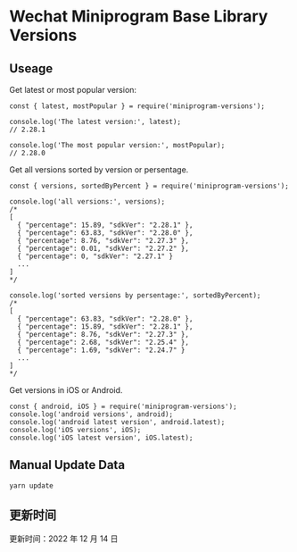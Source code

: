 
# Wechat Miniprogram Base Library Versions

## Useage

Get latest or most popular version:

```;
const { latest, mostPopular } = require('miniprogram-versions');

console.log('The latest version:', latest);
// 2.28.1

console.log('The most popular version:', mostPopular);
// 2.28.0

```

Get all versions sorted by version or persentage.

```
const { versions, sortedByPercent } = require('miniprogram-versions');

console.log('all versions:', versions);
/*
[
  { "percentage": 15.89, "sdkVer": "2.28.1" },
  { "percentage": 63.83, "sdkVer": "2.28.0" },
  { "percentage": 8.76, "sdkVer": "2.27.3" },
  { "percentage": 0.01, "sdkVer": "2.27.2" },
  { "percentage": 0, "sdkVer": "2.27.1" }
  ...
]
*/

console.log('sorted versions by persentage:', sortedByPercent);
/*
[
  { "percentage": 63.83, "sdkVer": "2.28.0" },
  { "percentage": 15.89, "sdkVer": "2.28.1" },
  { "percentage": 8.76, "sdkVer": "2.27.3" },
  { "percentage": 2.68, "sdkVer": "2.25.4" },
  { "percentage": 1.69, "sdkVer": "2.24.7" }
  ...
]
*/
```

Get versions in iOS or Android.

```
const { android, iOS } = require('miniprogram-versions');
console.log('android versions', android);
console.log('android latest version', android.latest);
console.log('iOS versions', iOS);
console.log('iOS latest version', iOS.latest);
```

## Manual Update Data

```
yarn update
```

## 更新时间

更新时间：2022 年 12 月 14 日

